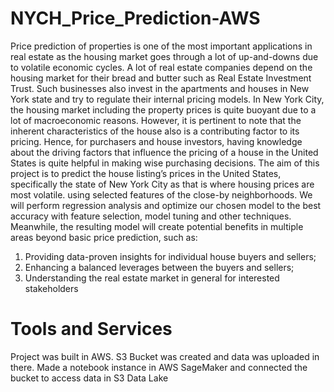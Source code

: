 # NYCH_Price_Prediction-AWS
Price prediction of properties is one of the most important applications in real estate as the housing market goes through a lot of up-and-downs due to volatile economic cycles. A lot of real estate companies depend on the housing market for their bread and butter such as Real Estate Investment Trust. Such businesses also invest in the apartments and houses in New York state and try to regulate their internal pricing models. In New York City, the housing market including the property prices is quite buoyant due to a lot of macroeconomic reasons. However, it is pertinent to note that the inherent characteristics of the house also is a contributing factor to its pricing. Hence, for purchasers and house investors, having knowledge about the driving factors that influence the pricing of a house in the United States is quite helpful in making wise purchasing decisions. The aim of this project is to predict the house listing’s prices in the United States, specifically the state of New York City as that is where housing prices are most volatile. using selected features of the close-by neighborhoods. We will perform regression analysis and optimize our chosen model to the best accuracy with feature selection, model tuning and other techniques. Meanwhile, the resulting model will create potential benefits in multiple areas beyond basic price prediction, such as: 
1) Providing data-proven insights for individual house buyers and sellers; 
2) Enhancing a balanced leverages between the buyers and sellers; 
3) Understanding the real estate market in general for interested stakeholders

# Tools and Services
Project was built in AWS.
S3 Bucket was created and data was uploaded in there.
Made a notebook instance in AWS SageMaker and connected the bucket to access data in S3 Data Lake

